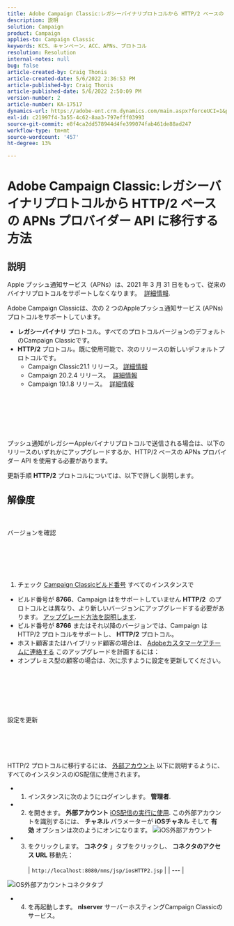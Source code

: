 ```yaml
---
title: Adobe Campaign Classic:レガシーバイナリプロトコルから HTTP/2 ベースの APNs プロバイダー API に移行する方法`
description: 説明
solution: Campaign
product: Campaign
applies-to: Campaign Classic
keywords: KCS、キャンペーン、ACC、APNs、プロトコル
resolution: Resolution
internal-notes: null
bug: false
article-created-by: Craig Thonis
article-created-date: 5/6/2022 2:36:53 PM
article-published-by: Craig Thonis
article-published-date: 5/6/2022 2:50:09 PM
version-number: 2
article-number: KA-17517
dynamics-url: https://adobe-ent.crm.dynamics.com/main.aspx?forceUCI=1&pagetype=entityrecord&etn=knowledgearticle&id=37355bf2-49cd-ec11-a7b5-6045bd00d4f5
exl-id: c21997f4-3a55-4c62-8aa3-797efff03993
source-git-commit: e8f4ca2dd578944d4fe399074fab461de88ad247
workflow-type: tm+mt
source-wordcount: '457'
ht-degree: 13%

---
```


# Adobe Campaign Classic:レガシーバイナリプロトコルから HTTP/2 ベースの APNs プロバイダー API に移行する方法

## 説明


Apple プッシュ通知サービス（APNs）は、2021 年 3 月 31 日をもって、従来のバイナリプロトコルをサポートしなくなります。  [詳細情報](https://developer.apple.com/jp/news/?id=c88acm2b).

Adobe Campaign Classicは、次の 2 つのAppleプッシュ通知サービス (APNs) プロトコルをサポートしています。

- <b>レガシーバイナリ</b> プロトコル。すべてのプロトコルバージョンのデフォルトのCampaign Classicです。
- <b>HTTP/2</b> プロトコル。既に使用可能で、次のリリースの新しいデフォルトプロトコルです。 
   - Campaign Classic21.1 リリース。 [詳細情報](https://experienceleague.adobe.com/docs/campaign-classic/using/release-notes/gs-release/gold-standard.html)
   - Campaign 20.2.4 リリース。  [詳細情報](https://experienceleague.adobe.com/docs/campaign-classic/using/release-notes/previous-releases/release--20-2.html?lang=en#release-notes)
   - Campaign 19.1.8 リリース。  [詳細情報](https://experienceleague.adobe.com/docs/campaign-classic/using/release-notes/previous-releases/release--19-1.html?lang=en#release-19-1-8-build-9039)

<br><br><br><br> <br><br>
プッシュ通知がレガシーAppleバイナリプロトコルで送信される場合は、以下のリリースのいずれかにアップグレードするか、HTTP/2 ベースの APNs プロバイダー API を使用する必要があります。

更新手順 <b>HTTP/2</b> プロトコルについては、以下で詳しく説明します。


## 解像度

<br><br>バージョンを確認<br><br><br><br> <br><br>
1) チェック [Campaign Classicビルド番号](https://docs.adobe.com/content/help/en/campaign-classic/using/getting-started/starting-with-adobe-campaign/launching-adobe-campaign.html#getting-your-campaign-version) すべてのインスタンスで

- ビルド番号が <b>8766</b>、Campaign はをサポートしていません <b>HTTP/2</b>  のプロトコルとは異なり、より新しいバージョンにアップグレードする必要があります。 [アップグレード方法を説明します](https://helpx.adobe.com/jp/campaign/kb/acc-build-upgrade.html).
- ビルド番号が <b>8766</b> またはそれ以降のバージョンでは、Campaign は HTTP/2 プロトコルをサポートし、 <b>HTTP/2</b> プロトコル。
- ホスト顧客またはハイブリッド顧客の場合は、 [Adobeカスタマーケアチームに連絡する](https://docs.adobe.com/content/help/ja-JP/customer-one/using/home.html) このアップグレードを計画するには：
- オンプレミス型の顧客の場合は、次に示すように設定を更新してください。

<br><br><br><br> <br><br>設定を更新<br><br><br><br> <br><br>
HTTP/2 プロトコルに移行するには、 [外部アカウント](https://docs.adobe.com/content/help/en/campaign-classic/using/getting-started/administration-basics/external-accounts.html) 以下に説明するように、すべてのインスタンスのiOS配信に使用されます。

- 
   1) インスタンスに次のようにログインします。 <b>管理者</b>.


- 
   2) を開きます。 <b>外部アカウント</b> [iOS配信の実行に使用](https://experienceleague.adobe.com/docs/campaign-classic/using/sending-messages/sending-push-notifications/configure-the-mobile-app/configuring-the-mobile-application.html?lang=ja). この外部アカウントを識別するには、 <b>チャネル</b> パラメーターが <b>iOSチャネル</b> そして <b>有効</b> オプションは次のようにオンになります。
      ![iOS外部アカウント](https://helpx.adobe.com/content/dam/help/en/campaign/kb/migrate-to-http2/jcr_content/main-pars/procedure/proc_par/step_1/step_par/image/iOS-ext-account.png "iOS-ext-account")


- 
   3) をクリックします。 <b>コネクタ</b> 」タブをクリックし、 <b>コネクタのアクセス URL</b> 移動先：
      <br> <br>
   | `http://localhost:8080/nms/jsp/iosHTTP2.jsp` |
   | --- |

![iOS外部アカウントコネクタタブ](https://helpx.adobe.com/content/dam/help/en/campaign/kb/migrate-to-http2/jcr_content/main-pars/procedure/proc_par/step/step_par/image/iOs-ext-account-connector.png "iOs-ext-account-connector")


- 
   4) を再起動します。 <b>nlserver</b> サーバーホスティングCampaign Classicのサービス。
